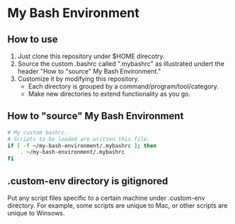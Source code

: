 # My Bash Environment

## How to use

1. Just clone this repository under $HOME direcotry.
1. Source the custom .bashrc called ".mybashrc" as illustrated undert the header "How to "source" My Bash Environment."
1. Customize it by modifying this repository.
   - Each directory is grouped by a command/program/tool/category.
   - Make new directories to extend functionality as you go.

## How to "source" My Bash Environment

```bash
# My custom bashrc.
# Scripts to be loaded are written this file.
if [ -f ~/my-bash-environment/.mybashrc ]; then
    . ~/my-bash-environment/.mybashrc
fi
```

## .custom-env directory is gitignored

Put any script files specific to a certain machine under .custom-env directory.
For example, some scripts are unique to Mac, or other scripts are unique to Winsows.
